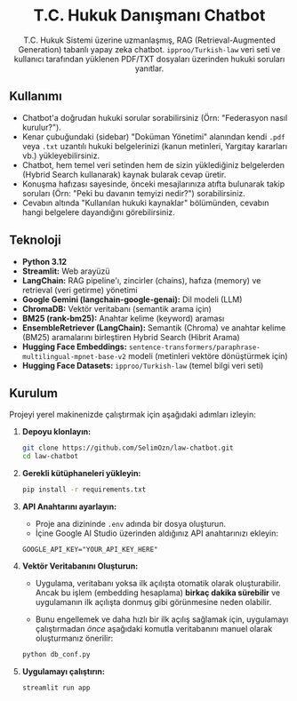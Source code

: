 <div align="center">

# T.C. Hukuk Danışmanı Chatbot


T.C. Hukuk Sistemi üzerine uzmanlaşmış, RAG (Retrieval-Augmented Generation) tabanlı yapay zeka chatbot. `ipproo/Turkish-law` veri seti ve kullanıcı tarafından yüklenen PDF/TXT dosyaları üzerinden hukuki soruları yanıtlar.

</div>

## Kullanımı

-   Chatbot'a doğrudan hukuki sorular sorabilirsiniz (Örn: "Federasyon nasıl kurulur?").
-   Kenar çubuğundaki (sidebar) "Doküman Yönetimi" alanından kendi `.pdf` veya `.txt` uzantılı hukuki belgelerinizi (kanun metinleri, Yargıtay kararları vb.) yükleyebilirsiniz.
-   Chatbot, hem temel veri setinden hem de sizin yüklediğiniz belgelerden (Hybrid Search kullanarak) kaynak bularak cevap üretir.
-   Konuşma hafızası sayesinde, önceki mesajlarınıza atıfta bulunarak takip soruları (Örn: "Peki bu davanın temyizi nedir?") sorabilirsiniz.
-   Cevabın altında "Kullanılan hukuki kaynaklar" bölümünden, cevabın hangi belgelere dayandığını görebilirsiniz.

## Teknoloji

-   **Python 3.12**
-   **Streamlit:** Web arayüzü
-   **LangChain:** RAG pipeline'ı, zincirler (chains), hafıza (memory) ve retrieval (veri getirme) yönetimi
-   **Google Gemini (langchain-google-genai):** Dil modeli (LLM)
-   **ChromaDB:** Vektör veritabanı (semantik arama için)
-   **BM25 (rank-bm25):** Anahtar kelime (keyword) araması
-   **EnsembleRetriever (LangChain):** Semantik (Chroma) ve anahtar kelime (BM25) aramalarını birleştiren Hybrid Search (Hibrit Arama)
-   **Hugging Face Embeddings:** `sentence-transformers/paraphrase-multilingual-mpnet-base-v2` modeli (metinleri vektöre dönüştürmek için)
-   **Hugging Face Datasets:** `ipproo/Turkish-law` (temel bilgi veri seti)

## Kurulum

Projeyi yerel makinenizde çalıştırmak için aşağıdaki adımları izleyin:

1.  **Depoyu klonlayın:**
    ```bash
    git clone https://github.com/SelimOzn/law-chatbot.git
    cd law-chatbot
    ```

2.  **Gerekli kütüphaneleri yükleyin:**
    ```bash
    pip install -r requirements.txt
    ```

3.  **API Anahtarını ayarlayın:**
    -   Proje ana dizininde `.env` adında bir dosya oluşturun.
    -   İçine Google AI Studio üzerinden aldığınız API anahtarınızı ekleyin:
      ```
      GOOGLE_API_KEY="YOUR_API_KEY_HERE"
      ```

4.  **Vektör Veritabanını Oluşturun:**
    -   Uygulama, veritabanı yoksa ilk açılışta otomatik olarak oluşturabilir. Ancak bu işlem (embedding hesaplama) **birkaç dakika sürebilir** ve uygulamanın ilk açılışta donmuş gibi görünmesine neden olabilir.

    -   Bunu engellemek ve daha hızlı bir ilk açılış sağlamak için, uygulamayı çalıştırmadan *önce* aşağıdaki komutla veritabanını manuel olarak oluşturmanız önerilir:
    ```bash
    python db_conf.py
    ```

5.  **Uygulamayı çalıştırın:**
    ```bash
    streamlit run app
